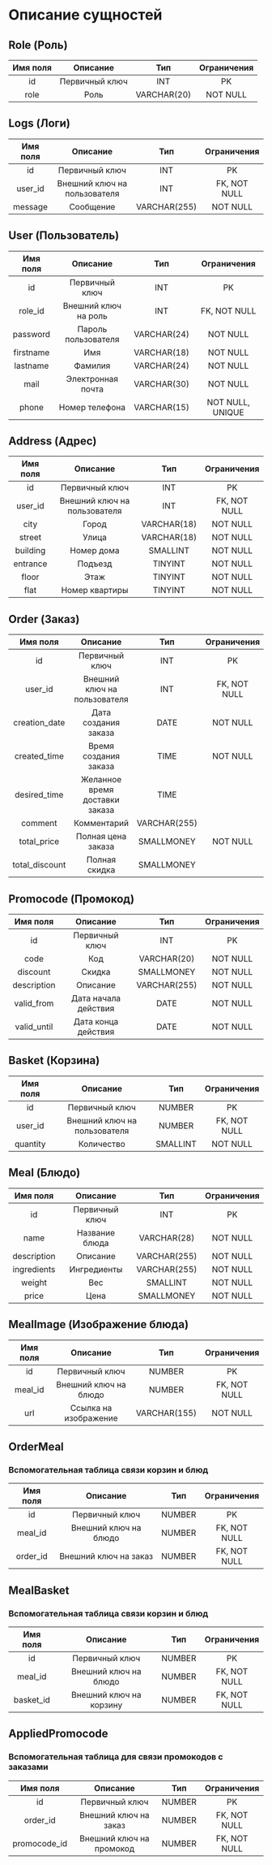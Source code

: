 # Описание сущностей

## Role (Роль)
| Имя поля | Описание | Тип | Ограничения |
|:--------:|:--------:|:---:|:-----------:|
| id | Первичный ключ | INT | PK |
| role | Роль | VARCHAR(20) | NOT NULL |

## Logs (Логи)
| Имя поля | Описание | Тип | Ограничения |
|:--------:|:--------:|:---:|:-----------:|
| id | Первичный ключ | INT | PK |
| user_id | Внешний ключ на пользователя | INT | FK, NOT NULL |
| message | Сообщение | VARCHAR(255) | NOT NULL |


## User (Пользователь)
| Имя поля | Описание | Тип | Ограничения |
|:--------:|:--------:|:---:|:-----------:|
| id | Первичный ключ | INT | PK |
| role_id| Внешний ключ на роль | INT | FK, NOT NULL |
| password | Пароль пользователя | VARCHAR(24) | NOT NULL |
| firstname | Имя | VARCHAR(18) | NOT NULL |
| lastname | Фамилия | VARCHAR(24) | NOT NULL |
| mail | Электронная почта | VARCHAR(30) | NOT NULL |
| phone | Номер телефона | VARCHAR(15) | NOT NULL, UNIQUE |

## Address (Адрес)
| Имя поля | Описание | Тип | Ограничения |
|:--------:|:--------:|:---:|:-----------:|
| id | Первичный ключ | INT | PK |
| user_id | Внешний ключ на пользователя | INT | FK, NOT NULL |
| city | Город | VARCHAR(18) | NOT NULL |
| street | Улица | VARCHAR(18) | NOT NULL |
| building | Номер дома | SMALLINT | NOT NULL |
| entrance | Подъезд | TINYINT | NOT NULL |
| floor | Этаж | TINYINT | NOT NULL |
| flat | Номер квартиры | TINYINT | NOT NULL |

## Order (Заказ)
| Имя поля | Описание | Тип | Ограничения |
|:--------:|:--------:|:---:|:-----------:|
| id | Первичный ключ | INT | PK |
| user_id | Внешний ключ на пользователя | INT | FK, NOT NULL |
| creation_date | Дата создания заказа | DATE | NOT NULL |
| created_time | Время создания заказа | TIME | NOT NULL |
| desired_time | Желанное время доставки заказа | TIME |  |
| comment | Комментарий | VARCHAR(255) | |
| total_price | Полная цена заказа | SMALLMONEY | NOT NULL |
| total_discount | Полная скидка | SMALLMONEY |  |

## Promocode (Промокод)
| Имя поля | Описание | Тип | Ограничения |
|:--------:|:--------:|:---:|:-----------:|
| id | Первичный ключ | INT | PK |
| code | Код | VARCHAR(20) | NOT NULL |
| discount | Скидка | SMALLMONEY | NOT NULL |
| description | Описание | VARCHAR(255) | NOT NULL |
| valid_from | Дата начала действия | DATE | NOT NULL |
| valid_until | Дата конца действия | DATE | NOT NULL |

## Basket (Корзина)
| Имя поля | Описание | Тип | Ограничения |
|:--------:|:--------:|:---:|:-----------:|
| id | Первичный ключ | NUMBER | PK |
| user_id | Внешний ключ на пользователя | NUMBER  | FK, NOT NULL |
| quantity | Количество | SMALLINT | NOT NULL |

## Meal (Блюдо)
| Имя поля | Описание | Тип | Ограничения |
|:--------:|:--------:|:---:|:-----------:|
| id | Первичный ключ | INT | PK |
| name | Название блюда | VARCHAR(28) | NOT NULL |
| description | Описание | VARCHAR(255) | NOT NULL |
| ingredients | Ингредиенты | VARCHAR(255) | NOT NULL |
| weight | Вес | SMALLINT| NOT NULL |
| price | Цена | SMALLMONEY | NOT NULL |

## MealImage (Изображение блюда)
| Имя поля | Описание | Тип | Ограничения |
|:--------:|:--------:|:---:|:-----------:|
| id | Первичный ключ | NUMBER | PK |
| meal_id | Внешний ключ на блюдо | NUMBER  | FK, NOT NULL |
| url | Ссылка на изображение | VARCHAR(155) | NOT NULL |

## OrderMeal
### Вспомогательная таблица связи корзин и блюд

| Имя поля | Описание | Тип | Ограничения |
|:--------:|:--------:|:---:|:-----------:|
| id | Первичный ключ | NUMBER  | PK |
| meal_id | Внешний ключ на блюдо | NUMBER | FK, NOT NULL |
| order_id | Внешний ключ на заказ | NUMBER  | FK, NOT NULL |

## MealBasket
### Вспомогательная таблица связи корзин и блюд

| Имя поля | Описание | Тип | Ограничения |
|:--------:|:--------:|:---:|:-----------:|
| id | Первичный ключ | NUMBER  | PK |
| meal_id | Внешний ключ на блюдо | NUMBER | FK, NOT NULL |
| basket_id | Внешний ключ на корзину | NUMBER  | FK, NOT NULL |

## AppliedPromocode
### Вспомогательная таблица для связи промокодов с заказами

| Имя поля | Описание | Тип | Ограничения |
|:--------:|:--------:|:---:|:-----------:|
| id | Первичный ключ | NUMBER  | PK |
| order_id | Внешний ключ на заказ | NUMBER  | FK, NOT NULL |
| promocode_id | Внешний ключ на промокод | NUMBER  | FK, NOT NULL |